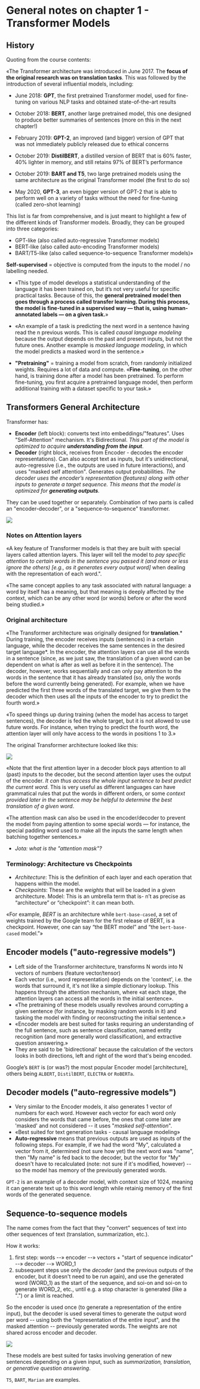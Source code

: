 # General notes on chapter 1 - Transformer Models

## History

Quoting from the course contents:

«The Transformer architecture was introduced in June 2017. The **focus of the original research was on translation tasks**. This was followed by the introduction of several influential models, including:

- June 2018: **GPT**, the first pretrained Transformer model, used for fine-tuning on various NLP tasks and obtained state-of-the-art results

- October 2018: **BERT**, another large pretrained model, this one designed to produce better summaries of sentences (more on this in the next chapter!)

- February 2019: **GPT-2**, an improved (and bigger) version of GPT that was not immediately publicly released due to ethical concerns

- October 2019: **DistilBERT**, a distilled version of BERT that is 60% faster, 40% lighter in memory, and still retains 97% of BERT’s performance

- October 2019: **BART and T5**, two large pretrained models using the same architecture as the original Transformer model (the first to do so)

- May 2020, **GPT-3**, an even bigger version of GPT-2 that is able to perform well on a variety of tasks without the need for fine-tuning (called zero-shot learning)

This list is far from comprehensive, and is just meant to highlight a few of the different kinds of Transformer models. Broadly, they can be grouped into three categories:

- GPT-like (also called auto-regressive Transformer models)
- BERT-like (also called auto-encoding Transformer models)
- BART/T5-like (also called sequence-to-sequence Transformer models)»


 **Self-supervised**  = objective is computed from the inputs to the model / no labelling needed.

- «This type of model develops a statistical understanding of the language it has been trained on, but it’s not very useful for specific practical tasks. Because of this, the **general pretrained model then goes through a process called transfer learning. During this process, the model is fine-tuned in a supervised way — that is, using human-annotated labels — on a given task.**»

- «An example of a task is predicting the next word in a sentence having read the n previous words. This is called *causal language modeling* because the output depends on the past and present inputs, but not the future ones. Another example is *masked language modeling*, in which the model predicts a masked word in the sentence.»

- **"Pretraining"** = training a model from scratch, from randomly initialized weights. Requires a lot of data and compute. «**Fine-tuning**, on the other hand, is training done after a model has been pretrained. To perform fine-tuning, you first acquire a pretrained language model, then perform additional training with a dataset specific to your task.»

## Transformers General Architecture

Transformer has:

- **Encoder** (left block): converts text into embeddings/"features". Uses "Self-Attention" mechanism. It's Bidirectional. *This part of the model is optimized to acquire **understanding from the input***.
- **Decoder** (right block, receives from Encoder - decodes the encoder representations). Can also accept text as inputs, but it's unidirectional, auto-regressive (i.e., the outputs are used in future interactions), and uses "masked self attention". Generates output probabilities.  *The decoder uses the encoder’s representation (features) along with other inputs to generate a target sequence. This means that the model is optimized for **generating outputs**.*

They can be used together or separately. Combination of two parts is called an "encoder-decoder", or a "sequence-to-sequence" transformer.

![](transformer_arch.png)

### Notes on Attention layers

«A key feature of Transformer models is that they are built with special layers called attention layers. This layer will tell the model to *pay specific attention to certain words in the sentence you passed it (and more or less ignore the others) [e.g., as it generates every output word]* when dealing with the representation of each word.".

«The same concept applies to any task associated with natural language: a word by itself has a meaning, but that meaning is deeply affected by the context, which can be any other word (or words) before or after the word being studied.»

### Original architecture

«The Transformer architecture was originally designed for **translation**.* During training, the encoder receives inputs (sentences) in a certain language, while the decoder receives the same sentences in the desired target language*. In the encoder, the attention layers can use all the words in a sentence (since, as we just saw, the translation of a given word can be dependent on what is after as well as before it in the sentence). The decoder, however, works sequentially and can only pay attention to the words in the sentence that it has already translated (so, only the words before the word currently being generated). For example, when we have predicted the first three words of the translated target, we give them to the decoder which then uses all the inputs of the encoder to try to predict the fourth word.»

«To speed things up during training (when the model has access to target sentences), the decoder is fed the whole target, but it is not allowed to use future words. For instance, when trying to predict the fourth word, the attention layer will only have access to the words in positions 1 to 3.»

The original Transformer architecture looked like this:

![](transformer-model-architecture.png)

«Note that the first attention layer in a decoder block pays attention to all (past) inputs to the decoder, but the second attention layer uses the output of the encoder. *It can thus access the whole input sentence to best predict the current word*. This is very useful as different languages can have grammatical rules that put the words in different orders, or some *context provided later in the sentence may be helpful to determine the best translation of a given word*.

«The attention mask can also be used in the encoder/decoder to prevent the model from paying attention to some special words — for instance, the special padding word used to make all the inputs the same length when batching together sentences.» 
- *Jota: what is the "attention mask"?*

### Terminology: Architecture vs Checkpoints

- *Architecture*: This is the definition of each layer and each operation that happens within the model.
- *Checkpoints*: These are the *weights* that will be loaded in a given architecture.
Model: This is an umbrella term that is- n’t as precise as “architecture” or “checkpoint”: it can mean both.

«For example, *BERT* is an architecture while `bert-base-cased`, a set of weights trained by the Google team for the first release of BERT, is a checkpoint. However, one can say “the BERT model” and “the `bert-base-cased` model.”»

## Encoder models ("auto-regressive models")

- Left side of the Transformer architecture, transforms N words into N vectors of numbers (feature vector/tensor)
- Each vector (i.e., word representation) depends on the 'context', i.e. the words that surround it, it's not like a simple dictionary lookup. This happens through the attention mechanism, where «at each stage, the attention layers can access all the words in the initial sentence».
- «The pretraining of these models usually revolves around corrupting a given sentence (for instance, by masking random words in it) and tasking the model with finding or reconstructing the initial sentence.»
- «Encoder models are best suited for tasks requiring an understanding of the full sentence, such as sentence classification, named entity recognition (and more generally word classification), and extractive question answering.»
- They are said to be 'bidirectional' because the calculation of the vectors looks in both directions, left and right of the word that's being encoded.

Google’s `BERT` is (or was?) the most popular Encoder model \[architecture\], others being `ALBERT`, `DistilBERT`, `ELECTRA` or `RoBERTa`.

## Decoder models ("auto-regressive models")

- Very similar to the Encoder models, it also generates 1 vector of numbers for each word. However each vector for each word only considers the words that came before, the ones that come later are 'masked' and not considered -- it uses "*masked self-attention*".
- «Best suited for text generation tasks - causal language modeling»
- **Auto-regressive** means that previous outputs are used as inputs of the following steps. For example, if we had the word "My", calculated a vector from it, determined (not sure how yet) the next word was "name", then "My name" is fed back to the decoder, but the vector for "My" doesn't have to recalculated (note: not sure if it's modified, however) -- so the model has memory of the previously generated words.

`GPT-2` is an example of a decoder model, with context size of 1024, meaning it can generate text up to this word length while retainig memory of the first words of the generated sequence.

## Sequence-to-sequence models

The name comes from the fact that they "convert" sequences of text into other sequences of text (translation, summarization, etc.).

How it works:

1. first step: words --» encoder --» vectors + "start of sequence indicator" --» decoder --» WORD_1 
1. subsequent steps use only the *decoder* (and the previous outputs of the encoder, but it doesn't need to be run again), and use the generated word (WORD_1) as the start of the sequence, and soi-on and soi-on to generate WORD_2, etc., until e.g. a stop character is generated (like a ".") or a limit is reached.

So the encoder is used once (to generate a representation of the entire input), but the decoder is used several times to generate the output word per word -- using both the "representation of the entire input", and the masked attention -- previously generated words. The weights are not shared across encoder and decoder.

![](encoder-decoder-example.png)

These models are best suited for tasks involving generation of new sentences depending on a given input, such as *summarization, translation, or generative question answering*.

`T5`, `BART`, `Marian` are examples.
